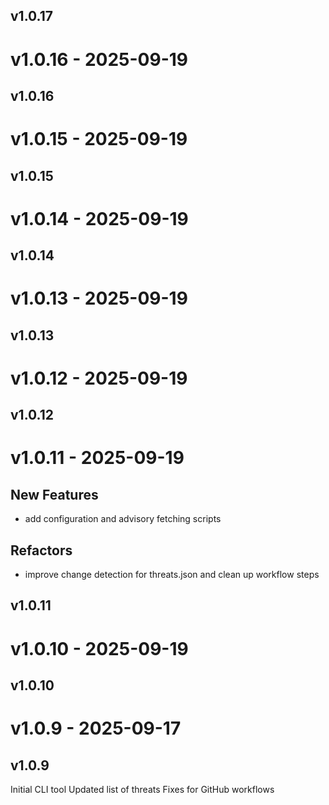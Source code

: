 ## v1.0.17

# v1.0.16 - 2025-09-19





## v1.0.16

# v1.0.15 - 2025-09-19





## v1.0.15

# v1.0.14 - 2025-09-19





## v1.0.14

# v1.0.13 - 2025-09-19





## v1.0.13

# v1.0.12 - 2025-09-19





## v1.0.12

# v1.0.11 - 2025-09-19

## New Features
- add configuration and advisory fetching scripts

## Refactors
- improve change detection for threats.json and clean up workflow steps



## v1.0.11

# v1.0.10 - 2025-09-19





## v1.0.10

# v1.0.9 - 2025-09-17





## v1.0.9
Initial CLI tool
Updated list of threats
Fixes for GitHub workflows

